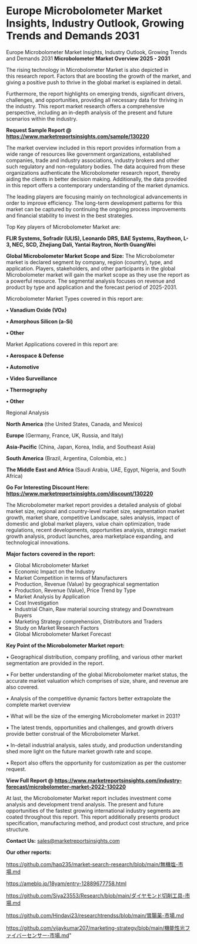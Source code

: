 # Europe Microbolometer Market Insights, Industry Outlook, Growing Trends and Demands 2031
Europe Microbolometer Market Insights, Industry Outlook, Growing Trends and Demands 2031
<Strong> Microbolometer Market Overview 2025 - 2031</strong>

The rising technology in Microbolometer Market is also depicted in this research report. Factors that are boosting the growth of the market, and giving a positive push to thrive in the global market is explained in detail.

Furthermore, the report highlights on emerging trends, significant drivers, challenges, and opportunities, providing all necessary data for thriving in the industry. This report market research offers a comprehensive perspective, including an in-depth analysis of the present and future scenarios within the industry.

<strong>Request Sample Report @ <a href=https://www.marketreportsinsights.com/sample/130220>https://www.marketreportsinsights.com/sample/130220</a></strong>

The market overview included in this report provides information from a wide range of resources like government organizations, established companies, trade and industry associations, industry brokers and other such regulatory and non-regulatory bodies. The data acquired from these organizations authenticate the Microbolometer research report, thereby aiding the clients in better decision making. Additionally, the data provided in this report offers a contemporary understanding of the market dynamics.

The leading players are focusing mainly on technological advancements in order to improve efficiency. The long-term development patterns for this market can be captured by continuing the ongoing process improvements and financial stability to invest in the best strategies.

Top Key players of Microbolometer Market are:

<strong>FLIR Systems, Sofradir (ULIS), Leonardo DRS, BAE Systems, Raytheon, L-3, NEC, SCD, Zhejiang Dali, Yantai Raytron, North GuangWei</strong>

<strong><b>Global Microbolometer Market Scope and Size:</b></strong>
The Microbolometer market is declared segment by company, region (country), type, and application. Players, stakeholders, and other participants in the global Microbolometer market will gain the market scope as they use the report as a powerful resource. The segmental analysis focuses on revenue and product by type and application and the forecast period of 2025-2031.

Microbolometer Market Types covered in this report are:

<strong>• Vanadium Oxide (VOx)

• Amorphous Silicon (a-Si)

• Other</strong>

Market Applications covered in this report are:

<strong>• Aerospace & Defense

• Automotive

• Video Surveillance

• Thermography

• Other</strong> 

Regional Analysis

<strong>North America</strong> (the United States, Canada, and Mexico)

<strong>Europe</strong> (Germany, France, UK, Russia, and Italy)

<strong>Asia-Pacific</strong> (China, Japan, Korea, India, and Southeast Asia)

<strong>South America</strong> (Brazil, Argentina, Colombia, etc.)

<strong>The Middle East and Africa</strong> (Saudi Arabia, UAE, Egypt, Nigeria, and South Africa)

<strong>Go For Interesting Discount Here: <a href=https://www.marketreportsinsights.com/discount/130220>https://www.marketreportsinsights.com/discount/130220</a></strong>

The Microbolometer market report provides a detailed analysis of global market size, regional and country-level market size, segmentation market growth, market share, competitive Landscape, sales analysis, impact of domestic and global market players, value chain optimization, trade regulations, recent developments, opportunities analysis, strategic market growth analysis, product launches, area marketplace expanding, and technological innovations.

<strong><b>Major factors covered in the report:</b></strong>
<ul>
  <li>Global Microbolometer Market </li>
  <li>Economic Impact on the Industry</li>
  <li>Market Competition in terms of Manufacturers</li>
  <li>Production, Revenue (Value) by geographical segmentation</li>
  <li>Production, Revenue (Value), Price Trend by Type</li>
  <li>Market Analysis by Application</li>
  <li>Cost Investigation</li>
  <li>Industrial Chain, Raw material sourcing strategy and Downstream Buyers</li>
  <li>Marketing Strategy comprehension, Distributors and Traders</li>
  <li>Study on Market Research Factors</li>
  <li>Global Microbolometer Market Forecast</li>
</ul>

<strong><b>Key Point of the Microbolometer Market report:</b></strong>

• Geographical distribution, company profiling, and various other market segmentation are provided in the report.

• For better understanding of the global Microbolometer market status, the accurate market valuation which comprises of size, share, and revenue are also covered.

• Analysis of the competitive dynamic factors better extrapolate the complete market overview

• What will be the size of the emerging Microbolometer market in 2031?

• The latest trends, opportunities and challenges, and growth drivers provide better construal of the Microbolometer Market.

• In-detail industrial analysis, sales study, and production understanding shed more light on the future market growth rate and scope.

• Report also offers the opportunity for customization as per the customer request.

<strong><b>View Full Report @ <a href=https://www.marketreportsinsights.com/industry-forecast/microbolometer-market-2022-130220>https://www.marketreportsinsights.com/industry-forecast/microbolometer-market-2022-130220</a></b></strong>


At last, the Microbolometer Market report includes investment come analysis and development trend analysis. The present and future opportunities of the fastest growing international industry segments are coated throughout this report. This report additionally presents product specification, manufacturing method, and product cost structure, and price structure.

<strong>Contact Us:</strong>
sales@marketreportsinsights.com

<strong>Our other reports:</strong>

<a href=https://github.com/haq235/market-search-research/blob/main/無機塩-市場.md>https://github.com/haq235/market-search-research/blob/main/無機塩-市場.md</a>

<a href=https://ameblo.jp/18yam/entry-12889677758.html>https://ameblo.jp/18yam/entry-12889677758.html</a>

<a href=https://github.com/Siya23553/Research/blob/main/ダイヤモンド切削工具-市場.md>https://github.com/Siya23553/Research/blob/main/ダイヤモンド切削工具-市場.md</a>

<a href=https://github.com/Hindavi23/researchtrendss/blob/main/胃腸薬-市場.md>https://github.com/Hindavi23/researchtrendss/blob/main/胃腸薬-市場.md</a>

<a href=https://github.com/vijaykumar207/marketing-strategy/blob/main/機能性光ファイバーセンサー-市場.md>https://github.com/vijaykumar207/marketing-strategy/blob/main/機能性光ファイバーセンサー-市場.md</a>"
